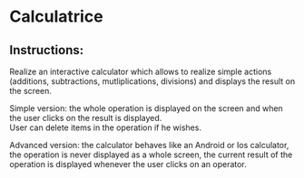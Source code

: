 # Calculatrice

## Instructions:

Realize an interactive calculator which allows to realize simple actions (additions,
subtractions, mutliplications, divisions) and displays the result on the screen.

Simple version: the whole operation is displayed on the screen and when the user clicks on the
result is displayed.  
User can delete items in the operation if he wishes.

Advanced version: the calculator behaves like an Android or Ios calculator, the operation
is never displayed as a whole screen, the current result of the operation is displayed
whenever the user clicks on an operator.
